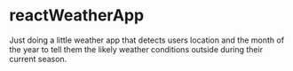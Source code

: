 # reactWeatherApp

Just doing a little weather app that detects users location and the month of the year to tell them the likely weather conditions outside during their current season.
